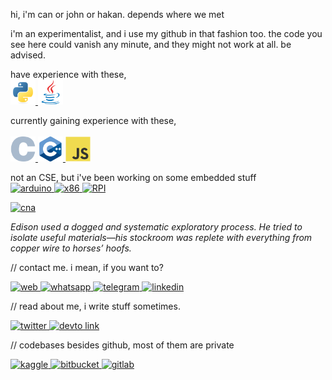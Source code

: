 hi, i'm can or john or hakan. depends where we met

i'm an experimentalist, and i use my github in that fashion too. the code you see here could vanish any minute, and they might not work at all. be advised.

have experience with these, <br>
<a href="https://github.com/hakancangunerli?tab=repositories&q=&type=&language=python&sort=">
<img src="https://raw.githubusercontent.com/devicons/devicon/master/icons/python/python-original.svg" alt="python" width="40" height="40"/>
</a> <a href="https://github.com/hakancangunerli?tab=repositories&q=&type=&language=java&sort="> <a href="https://github.com/hakancangunerli?tab=repositories&q=&type=&language=java&sort="> <img src = "https://raw.githubusercontent.com/devicons/devicon/master/icons/java/java-original.svg" alt="java" width="40" height="40"/></a>

currently gaining experience with these, <br>
<a href="https://github.com/hakancangunerli/cant">  
<img src="https://raw.githubusercontent.com/devicons/devicon/master/icons/c/c-original.svg" alt="c" width="40" height="40"/>
<img src="https://raw.githubusercontent.com/devicons/devicon/master/icons/cplusplus/cplusplus-original.svg" alt="cpp" width="40" height="40"/>
</a>
<a href="https://github.com/hakancangunerli?tab=repositories&q=&type=&language=javascript&sort=" > <img src="https://raw.githubusercontent.com/devicons/devicon/master/icons/javascript/javascript-original.svg" alt="js" width="40" height="40"/>
</a>

not an CSE, but i've been working on some embedded stuff
<br>
<a href="https://www.youtube.com/watch?v=dQw4w9WgXcQ">
<img src="https://img.icons8.com/fluent/96/000000/arduino.png" alt="arduino" width="40" height="40"/>
<img src="https://img.icons8.com/office/80/000000/x86.png" alt="x86" width="40" height="40"/>
<img src="https://elinux.org/images/c/cb/Raspberry_Pi_Logo.svg" alt="RPI" width="40" height="50"/>
</a>

[![cna](https://github-readme-stats.vercel.app/api?username=hakancangunerli&include_all_commits=true&theme=onedark)](https://github.com/anuraghazra/github-readme-stats)

<i>Edison used a dogged and systematic exploratory process. He tried to isolate useful materials—his stockroom was replete with everything from copper wire to horses’ hoofs.</i>

// contact me. i mean, if you want to?

<a href="https://john.tal-labs.com/"> <img src="https://icongr.am/devicon/chrome-original.svg?size=128&color=currentColor" alt="web" 
width="40" height="40"/> </a>
<a href="https://wa.me/14703882623?text=I%20got%20your%20number%20from%20GitHub" > <img src="https://img.icons8.com/officel/160/000000/whatsapp.png" alt="whatsapp" width="40" height="40" />
<a href="https://t.me/hakancangunerli"> <img src="https://img.icons8.com/cute-clipart/64/000000/telegram-app.png" alt="telegram" width="40" height="40"/> </a>
<a href="https://www.linkedin.com/in/hakancangunerli"> <img src="https://icongr.am/devicon/linkedin-original.svg?size=128&color=currentColor" alt="linkedin" width="40" height="40"/> </a>

// read about me, i write stuff sometimes.

<a href="twitter.com/hakancangunerli" > <img src="https://img.icons8.com/officel/160/000000/twitter.png" alt="twitter" width="40" height="40" /> </a>
<a href="https://dev.to/hakancangunerli"> <img src="https://d2fltix0v2e0sb.cloudfront.net/dev-badge.svg" alt="devto link" width="40" height="40"/> </a>

// codebases besides github, most of them are private

<a href="https://www.kaggle.com/hakancangunerli/"> <img src="https://cdn3.iconfinder.com/data/icons/logos-and-brands-adobe/512/189_Kaggle-512.png" alt="kaggle" width="40" height="40"/> </a>
<a href="https://bitbucket.com/hakancangunerli" > <img src="https://cdn.worldvectorlogo.com/logos/bitbucket-icon.svg" alt="bitbucket" width="40" height="40" /> </a>
<a href="https://gitlab.com/hakancangunerli
"> <img src="https://about.gitlab.com/images/press/logo/png/gitlab-icon-rgb.png" alt="gitlab" width="40" height="40"/>
